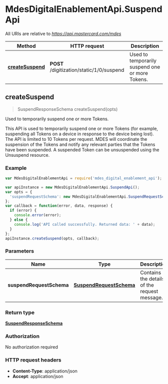 # MdesDigitalEnablementApi.SuspendApi

All URIs are relative to *https://api.mastercard.com/mdes*

Method | HTTP request | Description
------------- | ------------- | -------------
[**createSuspend**](SuspendApi.md#createSuspend) | **POST** /digitization/static/1/0/suspend | Used to temporarily suspend one or more Tokens.



## createSuspend

> SuspendResponseSchema createSuspend(opts)

Used to temporarily suspend one or more Tokens.

This API is used to temporarily suspend one or more Tokens (for example, suspending all Tokens on a device in response to the device being lost).  The API is limited to 10 Tokens per request. MDES will coordinate the suspension of the Tokens and notify any relevant parties that the Tokens have been suspended. A suspended Token can be unsuspended using the Unsuspend resource. 

### Example

```javascript
var MdesDigitalEnablementApi = require('mdes_digital_enablement_api');

var apiInstance = new MdesDigitalEnablementApi.SuspendApi();
var opts = {
  'suspendRequestSchema': new MdesDigitalEnablementApi.SuspendRequestSchema() // SuspendRequestSchema | Contains the details of the request message. 
};
var callback = function(error, data, response) {
  if (error) {
    console.error(error);
  } else {
    console.log('API called successfully. Returned data: ' + data);
  }
};
apiInstance.createSuspend(opts, callback);
```

### Parameters



Name | Type | Description  | Notes
------------- | ------------- | ------------- | -------------
 **suspendRequestSchema** | [**SuspendRequestSchema**](SuspendRequestSchema.md)| Contains the details of the request message.  | [optional] 

### Return type

[**SuspendResponseSchema**](SuspendResponseSchema.md)

### Authorization

No authorization required

### HTTP request headers

- **Content-Type**: application/json
- **Accept**: application/json

